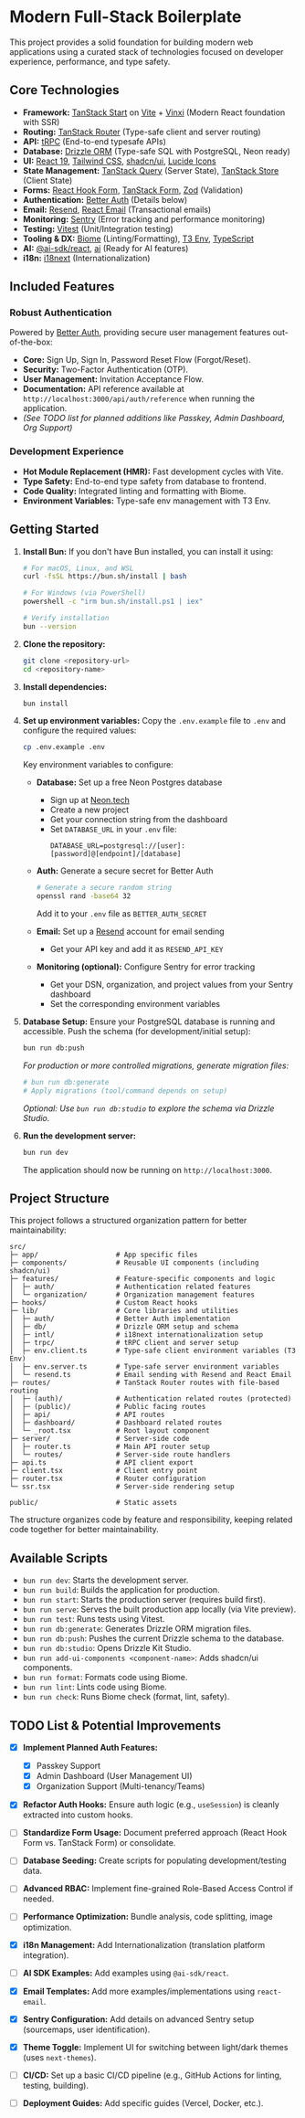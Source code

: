 # Modern Full-Stack Boilerplate

This project provides a solid foundation for building modern web applications using a curated stack of technologies focused on developer experience, performance, and type safety.

## Core Technologies

*   **Framework:** [TanStack Start](https://tanstack.com/start/v1) on [Vite](https://vitejs.dev/) + [Vinxi](https://vinxi.dev/) (Modern React foundation with SSR)
*   **Routing:** [TanStack Router](https://tanstack.com/router/v1) (Type-safe client and server routing)
*   **API:** [tRPC](https://trpc.io/) (End-to-end typesafe APIs)
*   **Database:** [Drizzle ORM](https://orm.drizzle.team/) (Type-safe SQL with PostgreSQL, Neon ready)
*   **UI:** [React 19](https://react.dev/), [Tailwind CSS](https://tailwindcss.com/), [shadcn/ui](https://ui.shadcn.com/), [Lucide Icons](https://lucide.dev/)
*   **State Management:** [TanStack Query](https://tanstack.com/query/v5) (Server State), [TanStack Store](https://tanstack.com/store/v0) (Client State)
*   **Forms:** [React Hook Form](https://react-hook-form.com/), [TanStack Form](https://tanstack.com/form/v1), [Zod](https://zod.dev/) (Validation)
*   **Authentication:** [Better Auth](https://github.com/BetterTyped/better-auth) (Details below)
*   **Email:** [Resend](https://resend.com/), [React Email](https://react.email/) (Transactional emails)
*   **Monitoring:** [Sentry](https://sentry.io/) (Error tracking and performance monitoring)
*   **Testing:** [Vitest](https://vitest.dev/) (Unit/Integration testing)
*   **Tooling & DX:** [Biome](https://biomejs.dev/) (Linting/Formatting), [T3 Env](https://github.com/t3-oss/t3-env), [TypeScript](https://www.typescriptlang.org/)
*   **AI:** [@ai-sdk/react](https://sdk.vercel.ai/), [ai](https://sdk.vercel.ai/) (Ready for AI features)
*   **i18n:** [i18next](https://www.i18next.com/) (Internationalization)

## Included Features

### Robust Authentication

Powered by [Better Auth](https://github.com/BetterTyped/better-auth), providing secure user management features out-of-the-box:

*   **Core:** Sign Up, Sign In, Password Reset Flow (Forgot/Reset).
*   **Security:** Two-Factor Authentication (OTP).
*   **User Management:** Invitation Acceptance Flow.
*   **Documentation:** API reference available at `http://localhost:3000/api/auth/reference` when running the application.
*   *(See TODO list for planned additions like Passkey, Admin Dashboard, Org Support)*

### Development Experience

*   **Hot Module Replacement (HMR):** Fast development cycles with Vite.
*   **Type Safety:** End-to-end type safety from database to frontend.
*   **Code Quality:** Integrated linting and formatting with Biome.
*   **Environment Variables:** Type-safe env management with T3 Env.

## Getting Started

1.  **Install Bun:**
    If you don't have Bun installed, you can install it using:
    ```bash
    # For macOS, Linux, and WSL
    curl -fsSL https://bun.sh/install | bash
    
    # For Windows (via PowerShell)
    powershell -c "irm bun.sh/install.ps1 | iex"
    
    # Verify installation
    bun --version
    ```

2.  **Clone the repository:**
    ```bash
    git clone <repository-url>
    cd <repository-name>
    ```

3.  **Install dependencies:**
    ```bash
    bun install
    ```

4.  **Set up environment variables:**
    Copy the `.env.example` file to `.env` and configure the required values:
    ```bash
    cp .env.example .env
    ```
    
    Key environment variables to configure:
    
    - **Database:** Set up a free Neon Postgres database
      - Sign up at [Neon.tech](https://neon.tech/)
      - Create a new project
      - Get your connection string from the dashboard
      - Set `DATABASE_URL` in your `.env` file:
        ```
        DATABASE_URL=postgresql://[user]:[password]@[endpoint]/[database]
        ```
    
    - **Auth:** Generate a secure secret for Better Auth
      ```bash
      # Generate a secure random string
      openssl rand -base64 32
      ```
      Add it to your `.env` file as `BETTER_AUTH_SECRET`
    
    - **Email:** Set up a [Resend](https://resend.com/) account for email sending
      - Get your API key and add it as `RESEND_API_KEY`
    
    - **Monitoring (optional):** Configure Sentry for error tracking
      - Get your DSN, organization, and project values from your Sentry dashboard
      - Set the corresponding environment variables

5.  **Database Setup:**
    Ensure your PostgreSQL database is running and accessible.
    Push the schema (for development/initial setup):
    ```bash
    bun run db:push
    ```
    *For production or more controlled migrations, generate migration files:* 
    ```bash
    # bun run db:generate
    # Apply migrations (tool/command depends on setup)
    ```
    *Optional: Use `bun run db:studio` to explore the schema via Drizzle Studio.*

6.  **Run the development server:**
    ```bash
    bun run dev
    ```
    The application should now be running on `http://localhost:3000`.

## Project Structure

This project follows a structured organization pattern for better maintainability:

```
src/
├─ app/                   # App specific files
├─ components/            # Reusable UI components (including shadcn/ui)
├─ features/              # Feature-specific components and logic
│  ├─ auth/               # Authentication related features
│  └─ organization/       # Organization management features
├─ hooks/                 # Custom React hooks
├─ lib/                   # Core libraries and utilities
│  ├─ auth/               # Better Auth implementation
│  ├─ db/                 # Drizzle ORM setup and schema
│  ├─ intl/               # i18next internationalization setup
│  ├─ trpc/               # tRPC client and server setup
│  ├─ env.client.ts       # Type-safe client environment variables (T3 Env)
│  ├─ env.server.ts       # Type-safe server environment variables
│  └─ resend.ts           # Email sending with Resend and React Email
├─ routes/                # TanStack Router routes with file-based routing
│  ├─ (auth)/             # Authentication related routes (protected)
│  ├─ (public)/           # Public facing routes
│  ├─ api/                # API routes
│  ├─ dashboard/          # Dashboard related routes
│  └─ _root.tsx           # Root layout component
├─ server/                # Server-side code
│  ├─ router.ts           # Main API router setup
│  └─ routes/             # Server-side route handlers
├─ api.ts                 # API client export
├─ client.tsx             # Client entry point
├─ router.tsx             # Router configuration
└─ ssr.tsx                # Server-side rendering setup

public/                   # Static assets
```

The structure organizes code by feature and responsibility, keeping related code together for better maintainability.

## Available Scripts

*   `bun run dev`: Starts the development server.
*   `bun run build`: Builds the application for production.
*   `bun run start`: Starts the production server (requires build first).
*   `bun run serve`: Serves the built production app locally (via Vite preview).
*   `bun run test`: Runs tests using Vitest.
*   `bun run db:generate`: Generates Drizzle ORM migration files.
*   `bun run db:push`: Pushes the current Drizzle schema to the database.
*   `bun run db:studio`: Opens Drizzle Kit Studio.
*   `bun run add-ui-components <component-name>`: Adds shadcn/ui components.
*   `bun run format`: Formats code using Biome.
*   `bun run lint`: Lints code using Biome.
*   `bun run check`: Runs Biome check (format, lint, safety).

## TODO List & Potential Improvements

*   [x] **Implement Planned Auth Features:**
    *   [x] Passkey Support
    *   [x] Admin Dashboard (User Management UI)
    *   [x] Organization Support (Multi-tenancy/Teams)
*   [x] **Refactor Auth Hooks:** Ensure auth logic (e.g., `useSession`) is cleanly extracted into custom hooks.
*   [ ] **Standardize Form Usage:** Document preferred approach (React Hook Form vs. TanStack Form) or consolidate.
*   [ ] **Database Seeding:** Create scripts for populating development/testing data.
*   [ ] **Advanced RBAC:** Implement fine-grained Role-Based Access Control if needed.
*   [ ] **Performance Optimization:** Bundle analysis, code splitting, image optimization.
*   [x] **i18n Management:** Add Internationalization (translation platform integration).
*   [ ] **AI SDK Examples:** Add examples using `@ai-sdk/react`.
*   [x] **Email Templates:** Add more examples/implementations using `react-email`.
*   [x] **Sentry Configuration:** Add details on advanced Sentry setup (sourcemaps, user identification).
*   [x] **Theme Toggle:** Implement UI for switching between light/dark themes (uses `next-themes`).
*   [ ] **CI/CD:** Set up a basic CI/CD pipeline (e.g., GitHub Actions for linting, testing, building).
*   [ ] **Deployment Guides:** Add specific guides (Vercel, Docker, etc.).

